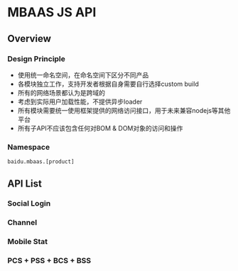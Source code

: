 MBAAS JS API
============

## Overview

### Design Principle

* 使用统一命名空间，在命名空间下区分不同产品
* 各模块独立工作，支持开发者根据自身需要自行选择custom build
* 所有的网络场景都认为是跨域的
* 考虑到实际用户加载性能，不提供异步loader
* 所有模块需要统一使用框架提供的网络访问接口，用于未来兼容nodejs等其他平台
* 所有子API不应该包含任何对BOM & DOM对象的访问和操作


### Namespace

    baidu.mbaas.[product]


## API List

### Social Login

### Channel

### Mobile Stat

### PCS + PSS + BCS + BSS
